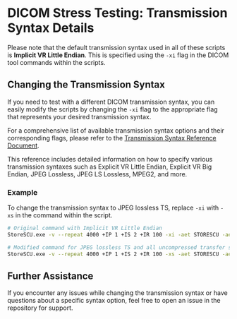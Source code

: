 # DICOM Stress Testing: Transmission Syntax Details

Please note that the default transmission syntax used in all of these scripts is **Implicit VR Little Endian**. This is specified using the `-xi` flag in the DICOM tool commands within the scripts.

## Changing the Transmission Syntax

If you need to test with a different DICOM transmission syntax, you can easily modify the scripts by changing the `-xi` flag to the appropriate flag that represents your desired transmission syntax.

For a comprehensive list of available transmission syntax options and their corresponding flags, please refer to the [Transmission Syntax Reference Document](https://github.com/jsolejr/DICOMStressTesting/blob/main/DCMTK_reference_for_Tx_Syntax.md).

This reference includes detailed information on how to specify various transmission syntaxes such as Explicit VR Little Endian, Explicit VR Big Endian, JPEG Lossless, JPEG LS Lossless, MPEG2, and more.

### Example

To change the transmission syntax to JPEG lossless TS, replace `-xi` with `-xs` in the command within the script.

```bash
# Original command with Implicit VR Little Endian
StoreSCU.exe -v --repeat 4000 +IP 1 +IS 2 +IR 100 -xi -aet STORESCU -aec STORESCP %SCP% 9000 %IMGSZ%\*
```
```bash
# Modified command for JPEG lossless TS and all uncompressed transfer syntaxes
StoreSCU.exe -v --repeat 4000 +IP 1 +IS 2 +IR 100 -xs -aet STORESCU -aec STORESCP %SCP% 9000 %IMGSZ%\*
```
## Further Assistance

If you encounter any issues while changing the transmission syntax or have questions about a specific syntax option, feel free to open an issue in the repository for support.
